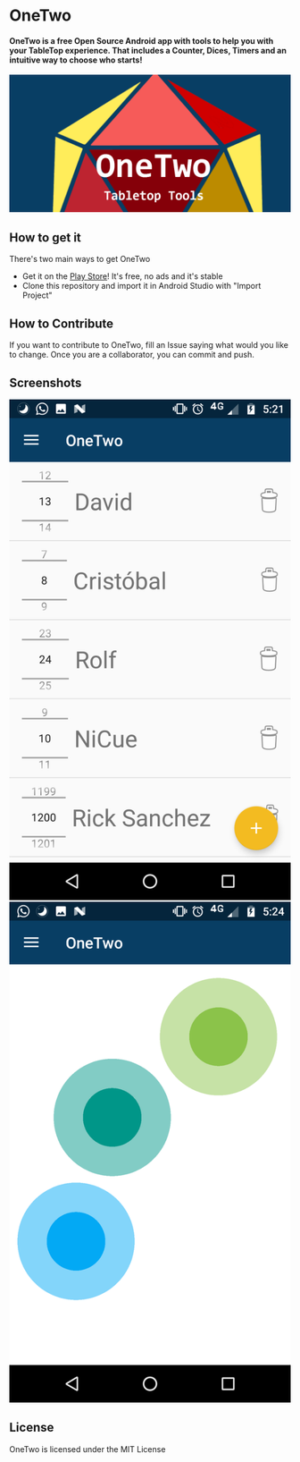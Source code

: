 # OneTwo
#### OneTwo is a free Open Source Android app with tools to help you with your TableTop experience. That includes a Counter, Dices, Timers and an intuitive way to choose who starts!

![Alt text](imgs/Header.png?raw=true "Title")
## How to get it

There's two main ways to get OneTwo
* Get it on the [Play Store](https://play.google.com/store/apps/details?id=com.nicue.onetwo&hl=en)! It's free, no ads and it's stable
* Clone this repository and import it in Android Studio with "Import Project"

## How to Contribute
If you want to contribute to OneTwo, fill an Issue saying what would you like to change. Once you are a collaborator, you can commit and push.

## Screenshots

![Alt text](imgs/SS_counter.png?raw=true "Title")  ![Alt text](imgs/SS_Chooser.png?raw=true "Title")

## License 
 
OneTwo is licensed under the MIT License